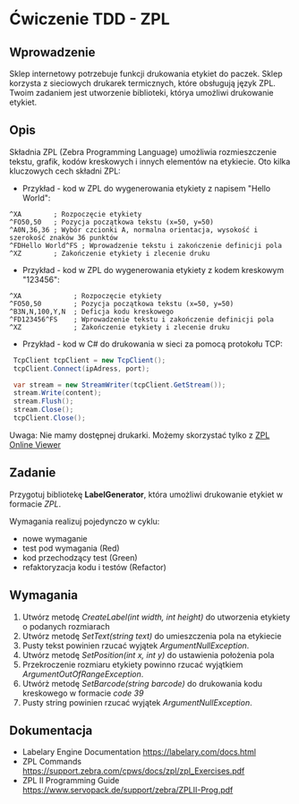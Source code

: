 # Ćwiczenie TDD - ZPL

## Wprowadzenie

Sklep internetowy potrzebuje funkcji drukowania etykiet do paczek. Sklep korzysta z sieciowych drukarek termicznych, które obsługują język ZPL. Twoim zadaniem jest utworzenie biblioteki, którya umożliwi drukowanie etykiet.

## Opis
Składnia ZPL (Zebra Programming Language) umożliwia rozmieszczenie tekstu, grafik, kodów kreskowych i innych elementów na etykiecie. Oto kilka kluczowych cech składni ZPL:


- Przykład - kod w ZPL do wygenerowania etykiety z napisem "Hello World":

```
^XA        ; Rozpoczęcie etykiety
^FO50,50   ; Pozycja początkowa tekstu (x=50, y=50)
^A0N,36,36 ; Wybór czcionki A, normalna orientacja, wysokość i szerokość znaków 36 punktów
^FDHello World^FS ; Wprowadzenie tekstu i zakończenie definicji pola
^XZ        ; Zakończenie etykiety i zlecenie druku

```

- Przykład - kod w ZPL do wygenerowania etykiety z kodem kreskowym "123456":

```
^XA             ; Rozpoczęcie etykiety
^FO50,50        ; Pozycja początkowa tekstu (x=50, y=50)
^B3N,N,100,Y,N  ; Deficja kodu kreskowego
^FD123456^FS    ; Wprowadzenie tekstu i zakończenie definicji pola
^XZ             ; Zakończenie etykiety i zlecenie druku
```


- Przykład - kod w C# do drukowania w sieci za pomocą protokołu TCP:
``` csharp
 TcpClient tcpClient = new TcpClient();
 tcpClient.Connect(ipAdress, port);

 var stream = new StreamWriter(tcpClient.GetStream());
 stream.Write(content);
 stream.Flush(); 
 stream.Close();
 tcpClient.Close();
```

Uwaga:  Nie mamy dostępnej drukarki. Możemy skorzystać tylko z [ZPL Online Viewer](https://labelary.com/viewer.html)

## Zadanie
Przygotuj bibliotekę **LabelGenerator**, która umożliwi drukowanie etykiet w formacie _ZPL_.

Wymagania realizuj pojedynczo w cyklu:
- nowe wymaganie
- test pod wymagania (Red)
- kod przechodzący test (Green)
- refaktoryzacja kodu i testów (Refactor)


## Wymagania
1. Utwórz metodę _CreateLabel(int width, int height)_ do utworzenia etykiety o podanych rozmiarach
1. Utwórz metodę _SetText(string text)_ do umieszczenia pola na etykiecie
2. Pusty tekst powinien rzucać wyjątek _ArgumentNullException_.
3. Utwórz metodę _SetPosition(int x, int y)_ do ustawienia położenia pola 
4. Przekroczenie rozmiaru etykiety powinno rzucać wyjątkiem _ArgumentOutOfRangeException_.
8. Utwórż metodę _SetBarcode(string barcode)_ do drukowania kodu kreskowego w formacie _code 39_
9. Pusty string powinien rzucać wyjątek _ArgumentNullException_.


## Dokumentacja
- Labelary Engine Documentation https://labelary.com/docs.html
- ZPL Commands https://support.zebra.com/cpws/docs/zpl/zpl_Exercises.pdf
- ZPL II Programming Guide https://www.servopack.de/support/zebra/ZPLII-Prog.pdf

